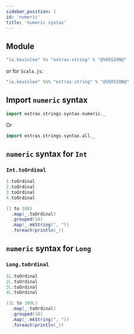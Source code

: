 ```yaml
---
sidebar_position: 1
id: 'numeric'
title: 'numeric syntax'
---
```

## Module

```scala
"io.kevinlee" %% "extras-string" % "@VERSION@"
```
or for `Scala.js`:
```scala
"io.kevinlee" %%% "extras-string" % "@VERSION@"
```


## Import `numeric` syntax 

```scala mdoc
import extras.strings.syntax.numeric._
```
Or
```scala
import extras.strings.syntax.all._
```

## `numeric` syntax for `Int`

### `Int.toOrdinal`

```scala mdoc
1.toOrdinal
2.toOrdinal
3.toOrdinal
4.toOrdinal
```

```scala mdoc
(1 to 100)
  .map(_.toOrdinal)
  .grouped(10)
  .map(_.mkString(", "))
  .foreach(println(_))
```


## `numeric` syntax for `Long`

### `Long.toOrdinal`

```scala mdoc
1L.toOrdinal
2L.toOrdinal
3L.toOrdinal
4L.toOrdinal
```

```scala mdoc
(1L to 100L)
  .map(_.toOrdinal)
  .grouped(10)
  .map(_.mkString(", "))
  .foreach(println(_))
```

